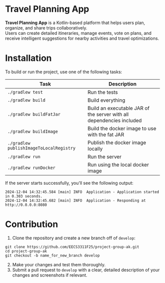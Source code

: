 # Travel Planning App

**Travel Planning App** is a Kotlin-based platform that helps users plan, organize, and share trips collaboratively.  
Users can create detailed itineraries, manage events, vote on plans, and receive intelligent suggestions for nearby activities and travel optimizations.

# Installation
To build or run the project, use one of the following tasks:

| Task                                    | Description                                                          |
| -----------------------------------------|---------------------------------------------------------------------- |
| `./gradlew test`                        | Run the tests                                                        |
| `./gradlew build`                       | Build everything                                                     |
| `./gradlew buildFatJar`                 | Build an executable JAR of the server with all dependencies included |
| `./gradlew buildImage`                  | Build the docker image to use with the fat JAR                       |
| `./gradlew publishImageToLocalRegistry` | Publish the docker image locally                                     |
| `./gradlew run`                         | Run the server                                                       |
| `./gradlew runDocker`                   | Run using the local docker image                                     |

If the server starts successfully, you'll see the following output:

```
2024-12-04 14:32:45.584 [main] INFO  Application - Application started in 0.303 seconds.
2024-12-04 14:32:45.682 [main] INFO  Application - Responding at http://0.0.0.0:8080
```
# Contribution

1.  Clone the repository and create a new branch off of `develop`: 
```
git clone https://github.com/EECS3311F25/project-group-ak.git
cd project-group-ak
git checkout -b name_for_new_branch develop
```
2.  Make your changes and test them thoroughly.
3. Submit a pull request to `develop` with a clear, detailed description of your changes and screenshots if relevant.





